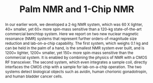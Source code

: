 ---
title: Palm NMR and 1-Chip NMR

authors:
- Nan Sun
- Tae-Jong Yoon
- Hakho Lee
- William Andress
- Ralph Weissleder
- Donhee Ham

publishDate: "2010-10-18"

summary: JSSC, 2011

abstract: "In our earlier work, we developed a 2-kg NMR system, which was 60 X lighter, 40× smaller, yet 60× more spin-mass sensitive than a 120-kg state-of-the-art commercial benchtop system. Here we report on two new nuclear magnetic resonance (NMR) systems that represent further orders-of-magnitude size reduction and lab-on-a-chip capability. The first system, which weighs 0.1 kg and can be held in the palm of a hand, is the smallest NMR system ever built, and is 1200× lighter, 1200× smaller, yet 150× more spin-mass sensitive than the commercial system. It is enabled by combining the physics of NMR with a CMOS RF transceiver. The second system, which even integrates a sample coil, directly interfaces the CMOS chip with a sample for lab-on-a-chip operation. The two systems detect biological objects such as avidin, human chorionic gonadotropin, and human bladder cancer cells."

publication_types: ["2"]

publication: "IEEE Journal of Solid-State Circuits ( Volume: 46, Issue: 1, Jan. 2011)"

tags:
- Biosensors
- CMOS
- radio-frequency integrated circuits(RFICs)
- lab on a chip
- nuclear magnetic resonance (NMR)

links:
- name: IEEE Xplore
  url: https://ieeexplore.ieee.org/document/5604668/
---